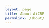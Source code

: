 ```yaml
---
layout: page
title: About AiCRE
permalink: /about/
---
```



<head>
    <!-- ...other head elements... -->
    <link href="https://fonts.googleapis.com/css2?family=Roboto:wght@400&display=swap" rel="stylesheet">
</head>

<span id="about"></span>

<!-- Load library from the CDN -->
<script src="https://unpkg.com/typed.js@2.1.0/dist/typed.umd.js"></script>

<script>
  var hello = new Typed('#about', {
    strings: ['AiCRE maximizes financial stability for tenants,^50\n agents,^50\n and retail CRE owners.^1000\n' + 
    'We do this by optimizing the most important activity in CRE:^150\n tenant selection. ^1000\n' + 
    '<br><br> This website is a personalized interface to our tenant selection AI.^500\n It was trained to specialize in tenant selection by learning from the largest database in Retail CRE. ^1000\n<br><br>' + 
    'Use it to help select the right tenants,^150\n assure prospects your vacancy is the best possible space,^150\n close deals faster,^150\n reduce time off market,^150\n minimize turnover,^150\n optimize tenant mix,^150\n and improve Net Operating Income.'],
    typeSpeed: 40,
    startDelay: 250,
    smartBackspace: false,
    loop: false,
    backDelay: 1000, // Delay period after the text is typed out
    showCursor: true,
    cursorChar: '|'
  });
</script>
